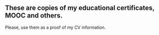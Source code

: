 ## These are copies of my educational certificates, MOOC and others.
Please, use them as a proof of my CV information.

